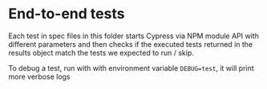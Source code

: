 # End-to-end tests

Each test in spec files in this folder starts Cypress via NPM module API with different parameters and then checks if the executed tests returned in the results object match the tests we expected to run / skip.

To debug a test, run with with environment variable `DEBUG=test`, it will print more verbose logs
